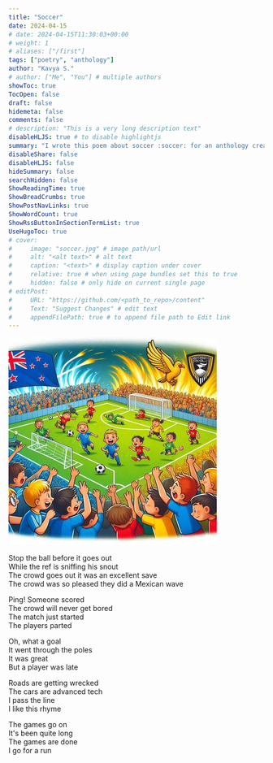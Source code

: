 ```yaml
---
title: "Soccer"
date: 2024-04-15
# date: 2024-04-15T11:30:03+00:00
# weight: 1
# aliases: ["/first"]
tags: ["poetry", "anthology"]
author: "Kavya S."
# author: ["Me", "You"] # multiple authors
showToc: true
TocOpen: false
draft: false
hidemeta: false
comments: false
# description: "This is a very long description text"
disableHLJS: true # to disable highlightjs
summary: "I wrote this poem about soccer :soccer: for an anthology created as part a unit of learning on literacy, at school."
disableShare: false
disableHLJS: false
hideSummary: false
searchHidden: false
ShowReadingTime: true
ShowBreadCrumbs: true
ShowPostNavLinks: true
ShowWordCount: true
ShowRssButtonInSectionTermList: true
UseHugoToc: true
# cover:
#     image: "soccer.jpg" # image path/url
#     alt: "<alt text>" # alt text
#     caption: "<text>" # display caption under cover
#     relative: true # when using page bundles set this to true
#     hidden: false # only hide on current single page
# editPost:
#     URL: "https://github.com/<path_to_repo>/content"
#     Text: "Suggest Changes" # edit text
#     appendFilePath: true # to append file path to Edit link
---
```


![](soccer.jpg)


Stop the ball before it goes out \
While the ref is sniffing his snout \
The crowd goes out it was an excellent save \
The crowd was so pleased they did a Mexican wave

Ping! Someone scored \
The crowd will never get bored \
The match just started \
The players parted

Oh, what a goal \
It went through the poles \
It was great \
But a player was late

Roads are getting wrecked \
The cars are advanced tech \
I pass the line \
I like this rhyme

The games go on \
It's been quite long \
The games are done \
I go for a run